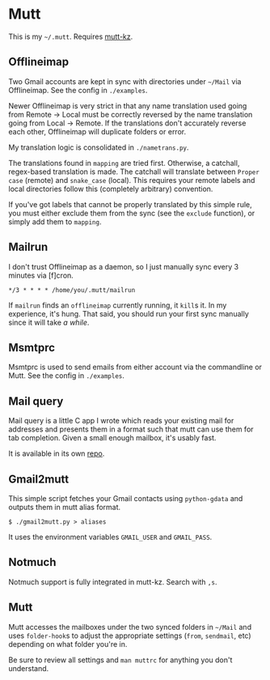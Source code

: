 # Mutt

This is my `~/.mutt`. Requires [mutt-kz][].

[mutt-kz]: https://aur.archlinux.org/packages.php?ID=57156

## Offlineimap

Two Gmail accounts are kept in sync with directories under `~/Mail` via 
Offlineimap. See the config in `./examples`.

Newer Offlineimap is very strict in that any name translation used going 
from Remote -> Local must be correctly reversed by the name translation 
going from Local -> Remote. If the translations don't accurately reverse 
each other, Offlineimap will duplicate folders or error.

My translation logic is consolidated in `./nametrans.py`.

The translations found in `mapping` are tried first. Otherwise, a 
catchall, regex-based translation is made. The catchall will translate 
between `Proper case` (remote) and `snake_case` (local). This requires 
your remote labels and local directories follow this (completely 
arbitrary) convention.

If you've got labels that cannot be properly translated by this simple 
rule, you must either exclude them from the sync (see the `exclude` 
function), or simply add them to `mapping`.

## Mailrun

I don't trust Offlineimap as a daemon, so I just manually sync every 3 
minutes via [f]cron.

~~~
*/3 * * * * /home/you/.mutt/mailrun
~~~

If `mailrun` finds an `offlineimap` currently running, it `kill`s it. In 
my experience, it's hung. That said, you should run your first sync 
manually since it will take *a while*.

## Msmtprc

Msmtprc is used to send emails from either account via the commandline 
or Mutt. See the config in `./examples`.

## Mail query

Mail query is a little C app I wrote which reads your existing mail for 
addresses and presents them in a format such that mutt can use them for 
tab completion. Given a small enough mailbox, it's usably fast.

It is available in its own [repo][].

[repo]: https://github.com/pbrisbin/mail-query

## Gmail2mutt

This simple script fetches your Gmail contacts using `python-gdata` and 
outputs them in mutt alias format.

~~~
$ ./gmail2mutt.py > aliases
~~~

It uses the environment variables `GMAIL_USER` and `GMAIL_PASS`.

## Notmuch

Notmuch support is fully integrated in mutt-kz. Search with `,s`.

## Mutt

Mutt accesses the mailboxes under the two synced folders in `~/Mail` and 
uses `folder-hook`s to adjust the appropriate settings (`from`, 
`sendmail`, etc) depending on what folder you're in.

Be sure to review all settings and `man muttrc` for anything you don't 
understand.
